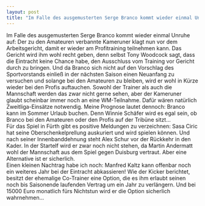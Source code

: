 ```yaml
---
layout: post
title: "Im Falle des ausgemusterten Serge Branco kommt wieder einmal Unruhe auf: Der zu den Amateuren verbannte Kameruner klagt nun vor dem Arbeitsgericht, damit er wieder am Profitraining teilnehmen kann."
---
```


Im Falle des ausgemusterten Serge Branco kommt wieder einmal Unruhe auf: Der zu den Amateuren verbannte Kameruner klagt nun vor dem Arbeitsgericht, damit er wieder am Profitraining teilnehmen kann. Das Gericht wird ihm wohl recht geben, denn selbst Tony Woodcock sagt, dass die Eintracht keine Chance habe, den Ausschluss vom Training vor Gericht durch zu bringen. Und da Branco sich nicht auf den Vorschlag des Sportvorstands einließ in der nächsten Saison einen Neuanfang zu versuchen und solange bei den Amateuren zu bleiben, wird er wohl in Kürze wieder bei den Profis auftauchen. Sowohl der Trainer als auch die Mannschaft werden das zwar nicht gerne sehen, aber der Kameruner glaubt scheinbar immer noch an eine WM-Teilnahme. Dafür wären natürlich Zweitliga-Einsätze notwendig. Meine Prognose lautet dennoch: Branco kann im Sommer Urlaub buchen. Denn Winnie Schäfer wird es egal sein, ob Branco bei den Amateuren oder den Profis auf der Tribüne sitzt...  
Für das Spiel in Fürth gibt es positive Meldungen zu verzeichnen: Sasa Ciric hat seine Oberschenkelprellung auskuriert und wird spielen können. Und nach seiner Innenbanddehnung steht Alex Schur vor der Rückkehr in den Kader. In der Startelf wird er zwar noch nicht stehen, da Martin Andermatt wohl der Mannschaft aus dem Spiel gegen Duisburg vertraut. Aber eine Alternative ist er sicherlich.  
Einen kleinen Nachtrag habe ich noch: Manfred Kaltz kann offenbar noch ein weiteres Jahr bei der Eintracht abkassieren! Wie der Kicker berichtet, besitzt der ehemalige Co-Trainer eine Option, die es ihm erlaubt seinen noch bis Saisonende laufenden Vertrag um ein Jahr zu verlängern. Und bei 15000 Euro monatlich fürs Nichtstun wird er die Option sicherlich wahrnehmen...
